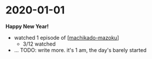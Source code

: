 # 2020-01-01

**Happy New Year!**

- watched 1 episode of [[machikado-mazoku]]
  - 3/12 watched
- ... TODO: write more. it's 1 am, the day's barely started

[//begin]: # "Autogenerated link references for markdown compatibility"
[machikado-mazoku]: machikado-mazoku.md "machikado-mazoku"
[//end]: # "Autogenerated link references"